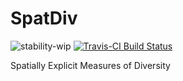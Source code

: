 # SpatDiv

![stability-wip](https://img.shields.io/badge/stability-work_in_progress-lightgrey.svg)
[![Travis-CI Build Status](https://travis-ci.org/EricMarcon/SpatDiv.svg?branch=master)](https://travis-ci.org/EricMarcon/SpatDiv)

Spatially Explicit Measures of Diversity
